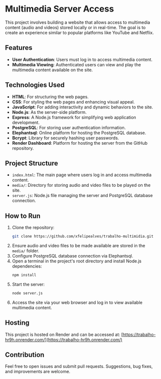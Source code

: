 # Multimedia Server Access

This project involves building a website that allows access to multimedia content (audio and videos) stored locally or in real-time. The goal is to create an experience similar to popular platforms like YouTube and Netflix.

## Features

- **User Authentication**: Users must log in to access multimedia content.
- **Multimedia Viewing**: Authenticated users can view and play the multimedia content available on the site.

## Technologies Used

- **HTML**: For structuring the web pages.
- **CSS**: For styling the web pages and enhancing visual appeal.
- **JavaScript**: For adding interactivity and dynamic behaviors to the site.
- **Node.js**: As the server-side platform.
- **Express**: A Node.js framework for simplifying web application development.
- **PostgreSQL**: For storing user authentication information.
- **Elephantsql**: Online platform for hosting the PostgreSQL database.
- **Bcrypt**: Library for securely hashing user passwords.
- **Render Dashboard**: Platform for hosting the server from the GitHub repository.

## Project Structure

- `index.html`: The main page where users log in and access multimedia content.
- `media/`: Directory for storing audio and video files to be played on the site.
- `server.js`: Node.js file managing the server and PostgreSQL database connection.

## How to Run

1. Clone the repository:
    ```bash
    git clone https://github.com/xfelipealves/trabalho-multimidia.git
    ```
2. Ensure audio and video files to be made available are stored in the `media/` folder.
3. Configure PostgreSQL database connection via Elephantsql.
4. Open a terminal in the project's root directory and install Node.js dependencies:
    ```bash
    npm install
    ```
5. Start the server:
    ```bash
    node server.js
    ```
6. Access the site via your web browser and log in to view available multimedia content.

## Hosting

This project is hosted on Render and can be accessed at: [https://trabalho-hr9h.onrender.com/](https://trabalho-hr9h.onrender.com/)

## Contribution

Feel free to open issues and submit pull requests. Suggestions, bug fixes, and improvements are welcome.
